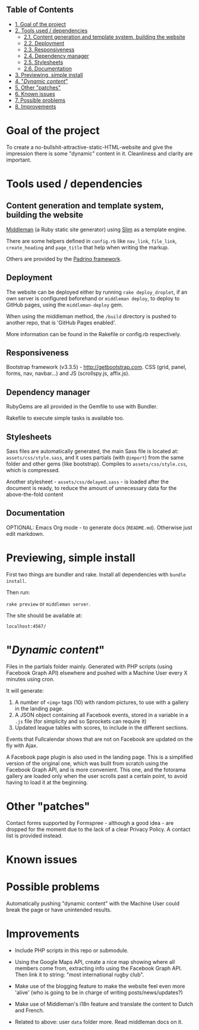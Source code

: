 <div id="table-of-contents">
<h2>Table of Contents</h2>
<div id="text-table-of-contents">
<ul>
<li><a href="#sec-1">1. Goal of the project</a></li>
<li><a href="#sec-2">2. Tools used / dependencies</a>
<ul>
<li><a href="#sec-2-1">2.1. Content generation and template system, building the website</a></li>
<li><a href="#sec-2-2">2.2. Deployment</a></li>
<li><a href="#sec-2-3">2.3. Responsiveness</a></li>
<li><a href="#sec-2-4">2.4. Dependency manager</a></li>
<li><a href="#sec-2-5">2.5. Stylesheets</a></li>
<li><a href="#sec-2-6">2.6. Documentation</a></li>
</ul>
</li>
<li><a href="#sec-3">3. Previewing, simple install</a></li>
<li><a href="#sec-4">4. "<i>Dynamic content</i>"</a></li>
<li><a href="#sec-5">5. Other "patches"</a></li>
<li><a href="#sec-6">6. Known issues</a></li>
<li><a href="#sec-7">7. Possible problems</a></li>
<li><a href="#sec-8">8. Improvements</a></li>
</ul>
</div>
</div>


# Goal of the project<a id="sec-1" name="sec-1"></a>

To create a no-bullshit-attractive-static-HTML-website and give the
impression there is some "dynamic" content in it. Cleanliness and
clarity are important.

# Tools used / dependencies<a id="sec-2" name="sec-2"></a>

## Content generation and template system, building the website<a id="sec-2-1" name="sec-2-1"></a>

[Middleman](<https://middlemanapp.com/>) (a Ruby static site
generator) using [Slim](<http://slim-lang.com/>) as a template
engine.

There are some helpers defined in `config.rb` like `nav_link`,
`file_link`, `create_heading` and `page_title` that help when
writing the markup.

Others are provided by the [Padrino
framework](<http://www.padrinorb.com/>).

## Deployment<a id="sec-2-2" name="sec-2-2"></a>

The website can be deployed either by running `rake
   deploy_droplet`, if an own server is configured beforehand or
`middleman deploy`, to deploy to GitHub pages, using the
`middleman-deploy` gem.

When using the middleman method, the `/build` directory is pushed
to another repo, that is 'GitHub Pages enabled'.

More information can be found in the Rakefile or config.rb respectively.

## Responsiveness<a id="sec-2-3" name="sec-2-3"></a>

Bootstrap framework (v3.3.5) - <http://getbootstrap.com>. CSS (grid,
panel, forms, nav, navbar&#x2026;) and JS (scrollspy.js, affix.js).

## Dependency manager<a id="sec-2-4" name="sec-2-4"></a>

RubyGems are all provided in the Gemfile to use with Bundler.

Rakefile to execute simple tasks is available too.

## Stylesheets<a id="sec-2-5" name="sec-2-5"></a>

Sass files are automatically generated, the main Sass file is
located at: `assets/css/style.sass`, and it uses partials (with
`@import`) from the same folder and other gems (like
bootstrap). Compiles to `assets/css/style.css`, which is
compressed.

Another stylesheet - `assets/css/delayed.sass` - is loaded after
the document is ready, to reduce the amount of unnecessary data for
the above-the-fold content

## Documentation<a id="sec-2-6" name="sec-2-6"></a>

OPTIONAL: Emacs Org mode - to generate docs
(`README.md`). Otherwise just edit markdown.

# Previewing, simple install<a id="sec-3" name="sec-3"></a>

First two things are bundler and rake. Install all dependencies with
`bundle install`.

Then run:

`rake preview` or `middleman server`.

The site should be available at:

`localhost:4567/`

# "*Dynamic content*"<a id="sec-4" name="sec-4"></a>

Files in the partials folder mainly. Generated with PHP scripts
(using Facebook Graph API) elsewhere and pushed with a Machine User
every X minutes using cron.

It will generate:

1.  A number of `<img>` tags (10) with random pictures, to use with a
    gallery in the landing page.
2.  A JSON object containing all Facebook events, stored in a
    variable in a `.js` file (for simplicity and so Sprockets can
    require it)
3.  Updated league tables with scores, to include in the different
    sections.

Events that Fullcalendar shows that are not on Facebook are updated
on the fly with Ajax.

A Facebook page plugin is also used in the landing page. This is a
simplified version of the original one, which was built from scratch
using the Facebook Graph API, and is more convenient. This one, and
the fotorama gallery are loaded only when the user scrolls past a
certain point, to avoid having to load it at the beginning.

# Other "patches"<a id="sec-5" name="sec-5"></a>

Contact forms supported by Formspree - although a good idea - are
dropped for the moment due to the lack of a clear Privacy Policy. A
contact list is provided instead.

# Known issues<a id="sec-6" name="sec-6"></a>

# Possible problems<a id="sec-7" name="sec-7"></a>

Automatically pushing "dynamic content" with the Machine User could
break the page or have unintended results.

# Improvements<a id="sec-8" name="sec-8"></a>

-   Include PHP scripts in this repo or submodule.

-   Using the Google Maps API, create a nice map showing where all
    members come from, extracting info using the Facebook Graph
    API. Then link it to string: "most international rugby club".

-   Make use of the blogging feature to make the website feel even
    more 'alive' (who is going to be in charge of writing
    posts/news/updates?)

-   Make use of Middleman's i18n feature and translate the content to
    Dutch and French.

-   Related to above: user `data` folder more. Read middleman docs on
    it.